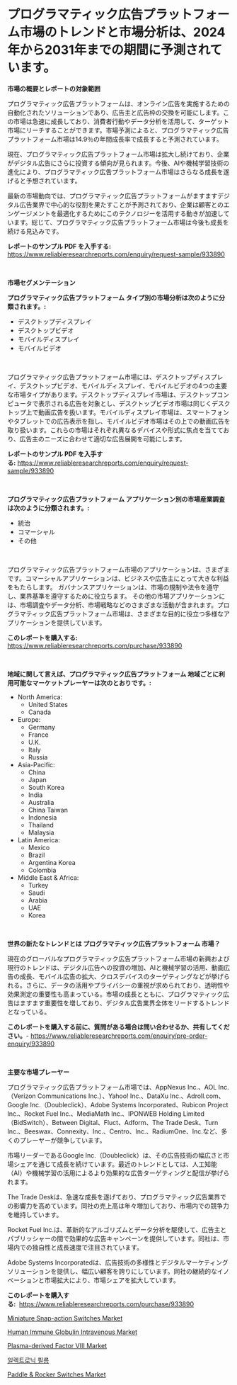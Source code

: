 <p><h1>プログラマティック広告プラットフォーム市場のトレンドと市場分析は、2024年から2031年までの期間に予測されています。</h1></p><p><strong>市場の概要とレポートの対象範囲</strong></p>
<p><p>プログラマティック広告プラットフォームは、オンライン広告を実施するための自動化されたソリューションであり、広告主と広告枠の交換を可能にします。この市場は急速に成長しており、消費者行動やデータ分析を活用して、ターゲット市場にリーチすることができます。市場予測によると、プログラマティック広告プラットフォーム市場は14.9％の年間成長率で成長すると予測されています。</p><p>現在、プログラマティック広告プラットフォーム市場は拡大し続けており、企業がデジタル広告にさらに投資する傾向が見られます。今後、AIや機械学習技術の進化により、プログラマティック広告プラットフォーム市場はさらなる成長を遂げると予想されています。</p><p>最新の市場動向では、プログラマティック広告プラットフォームがますますデジタル広告業界で中心的な役割を果たすことが予測されており、企業は顧客とのエンゲージメントを最適化するためにこのテクノロジーを活用する動きが加速しています。総じて、プログラマティック広告プラットフォーム市場は今後も成長を続ける見込みです。</p></p>
<p><strong>レポートのサンプル PDF を入手する:</strong> <a href="https://www.reliableresearchreports.com/enquiry/request-sample/933890">https://www.reliableresearchreports.com/enquiry/request-sample/933890</a></p>
<p>&nbsp;</p>
<p><strong>市場セグメンテーション</strong></p>
<p><strong>プログラマティック広告プラットフォーム タイプ別の市場分析は次のように分類されます。:</strong></p>
<p><ul><li>デスクトップディスプレイ</li><li>デスクトップビデオ</li><li>モバイルディスプレイ</li><li>モバイルビデオ</li></ul></p>
<p>&nbsp;</p>
<p><p>プログラマティック広告プラットフォーム市場には、デスクトップディスプレイ、デスクトップビデオ、モバイルディスプレイ、モバイルビデオの4つの主要な市場タイプがあります。デスクトップディスプレイ市場は、デスクトップコンピュータで表示される広告を対象とし、デスクトップビデオ市場は同じくデスクトップ上で動画広告を扱います。モバイルディスプレイ市場は、スマートフォンやタブレットでの広告表示を指し、モバイルビデオ市場はその上での動画広告を取り扱います。これらの市場はそれぞれ異なるデバイスや形式に焦点を当てており、広告主のニーズに合わせて適切な広告展開を可能にします。</p></p>
<p><strong>レポートのサンプル PDF を入手する:</strong>&nbsp;<a href="https://www.reliableresearchreports.com/enquiry/request-sample/933890">https://www.reliableresearchreports.com/enquiry/request-sample/933890</a></p>
<p>&nbsp;</p>
<p><strong> プログラマティック広告プラットフォーム アプリケーション別の市場産業調査は次のように分類されます。:</strong></p>
<p><ul><li>統治</li><li>コマーシャル</li><li>その他</li></ul></p>
<p>&nbsp;</p>
<p><p>プログラマティック広告プラットフォーム市場のアプリケーションは、さまざまです。コマーシャルアプリケーションは、ビジネスや広告主にとって大きな利益をもたらします。 ガバナンスアプリケーションは、市場の規制や法令を遵守し、業界基準を遵守するために役立ちます。 その他の市場アプリケーションには、市場調査やデータ分析、市場戦略などのさまざまな活動が含まれます。プログラマティック広告プラットフォーム市場は、さまざまな目的に役立つ多様なアプリケーションを提供しています。</p></p>
<p><strong>このレポートを購入する:</strong>&nbsp; <a href="https://www.reliableresearchreports.com/purchase/933890">https://www.reliableresearchreports.com/purchase/933890</a></p>
<p>&nbsp;</p>
<p><strong>地域に関して言えば、プログラマティック広告プラットフォーム 地域ごとに利用可能なマーケットプレーヤーは次のとおりです。:</strong></p>
<p><ul>
    <li>
        North America:
        <ul>
            <li>United States</li>
            <li>Canada</li>
        </ul>
    </li>
    <li>
        Europe:
        <ul>
            <li>Germany</li>
            <li>France</li>
            <li>U.K.</li>
            <li>Italy</li>
            <li>Russia</li>
        </ul>
    </li>
    <li>
        Asia-Pacific:
        <ul>
            <li>China</li>
            <li>Japan</li>
            <li>South Korea</li>
            <li>India</li>
            <li>Australia</li>
            <li>China Taiwan</li>
            <li>Indonesia</li>
            <li>Thailand</li>
            <li>Malaysia</li>
        </ul>
    </li>
    <li>
        Latin America:
        <ul>
            <li>Mexico</li>
            <li>Brazil</li>
            <li>Argentina Korea</li>
            <li>Colombia</li>
        </ul>
    </li>
    <li>
        Middle East & Africa:
        <ul>
            <li>Turkey</li>
            <li>Saudi</li>
            <li>Arabia</li>
            <li>UAE</li>
            <li>Korea</li>
        </ul>
    </li>
    </ul></p>
<p>&nbsp;</p>
<p><strong>世界の新たなトレンドとは プログラマティック広告プラットフォーム 市場？</strong></p>
<p><p>現在のグローバルなプログラマティック広告プラットフォーム市場の新興および現行のトレンドは、デジタル広告への投資の増加、AIと機械学習の活用、動画広告の成長、モバイル広告の拡大、クロスデバイスのターゲティングなどが挙げられる。さらに、データの活用やプライバシーの重視が求められており、透明性や効果測定の重要性も高まっている。市場の成長とともに、プログラマティック広告はますます重要性を増しており、デジタル広告業界全体をリードするトレンドとなっている。</p></p>
<p><strong>このレポートを購入する前に、質問がある場合は問い合わせるか、共有してください。</strong>- <a href="https://www.reliableresearchreports.com/enquiry/pre-order-enquiry/933890">https://www.reliableresearchreports.com/enquiry/pre-order-enquiry/933890</a></p>
<p>&nbsp;</p>
<p><strong>主要な市場プレーヤー</strong></p>
<p><p>プログラマティック広告プラットフォーム市場では、AppNexus Inc.、AOL Inc.（Verizon Communications Inc.）、Yahoo! Inc.、DataXu Inc.、Adroll.com、Google Inc.（Doubleclick）、Adobe Systems Incorporated、Rubicon Project Inc.、Rocket Fuel Inc.、MediaMath Inc.、IPONWEB Holding Limited（BidSwitch）、Between Digital、Fluct、Adform、The Trade Desk、Turn Inc.、Beeswax、Connexity、Inc.、Centro、Inc.、RadiumOne、Inc.など、多くのプレーヤーが競争しています。</p><p>市場リーダーであるGoogle Inc.（Doubleclick）は、その広告技術の幅広さと市場シェアを通じて成長を続けています。最近のトレンドとしては、人工知能（AI）や機械学習の活用によるより効果的な広告ターゲティングと配信が挙げられます。</p><p>The Trade Deskは、急速な成長を遂げており、プログラマティック広告業界での影響力を高めています。同社の売上高は年々増加しており、市場内での競争力を維持しています。</p><p>Rocket Fuel Inc.は、革新的なアルゴリズムとデータ分析を駆使して、広告主とパブリッシャーの間で効果的な広告キャンペーンを提供しています。同社は、市場内での独自性と成長速度で注目されています。</p><p>Adobe Systems Incorporatedは、広告技術の多様性とデジタルマーケティングソリューションを提供し、幅広い顧客を誇りにしています。同社の継続的なイノベーションと市場拡大により、市場シェアを拡大しています。</p></p>
<p><strong>このレポートを購入する:</strong>&nbsp;&nbsp;<a href="https://www.reliableresearchreports.com/purchase/933890">https://www.reliableresearchreports.com/purchase/933890</a></p>
<p><p><a href="https://issuu.com/reportprime-2/docs/miniature-snap-action-switches-market-size-2030.pp">Miniature Snap-action Switches Market</a></p><p><a href="https://automatic-knee-4c7.notion.site/Human-Immune-Globulin-Intravenous-Market-A-Comprehensive-Report-of-its-Market-Share-Growth-Trends-7f2e5f94545d4d1fab38aeecf8dfe50a">Human Immune Globulin Intravenous Market</a></p><p><a href="https://pretty-mail-caf.notion.site/Plasma-derived-Factor-VIII-Market-Research-Report-The-Key-To-Successful-Business-Strategy-Forecaste-029a3ac9978f4f1aa24c850849fa8c3d">Plasma-derived Factor VIII Market</a></p><p><a href="https://github.com/vs2869dizt0/Market-Research-Report-List-1/blob/main/4729543184151.md">일렉트로닉 필름</a></p><p><a href="https://github.com/nathandecarvalho/Market-Research-Report-List-2/blob/main/paddle-rocker-switches-market.md">Paddle & Rocker Switches Market</a></p></p>